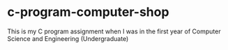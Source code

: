 # c-program-computer-shop
This is my C program assignment when I was in the first year of Computer Science and Engineering (Undergraduate)
